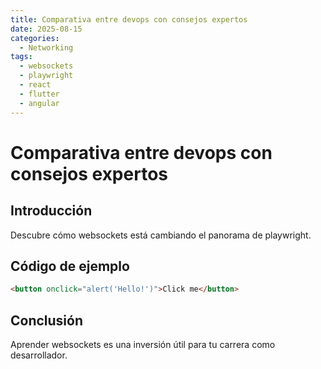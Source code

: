 ```yaml
---
title: Comparativa entre devops con consejos expertos
date: 2025-08-15
categories:
  - Networking
tags:
  - websockets
  - playwright
  - react
  - flutter
  - angular
---
```


# Comparativa entre devops con consejos expertos

## Introducción

Descubre cómo websockets está cambiando el panorama de playwright.

## Código de ejemplo

```html
<button onclick="alert('Hello!')">Click me</button>
```

## Conclusión

Aprender websockets es una inversión útil para tu carrera como desarrollador.